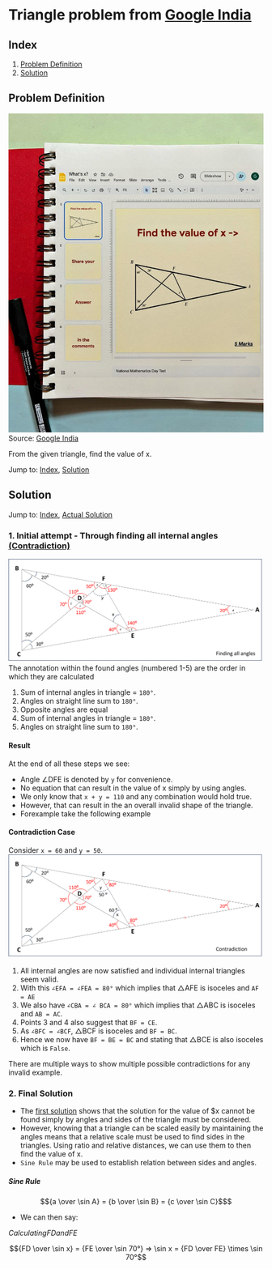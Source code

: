 # Triangle problem from [Google India](https://www.instagram.com/googleindia/)


## Index
1. [Problem Definition](#problem-definition)
2. [Solution](#solution)


## Problem Definition
![Triangle problem](problem_image.png)
Source: [Google India](https://www.instagram.com/p/C1JIxZCp_jL/)

From the given triangle, find the value of x.

Jump to: [Index](#index), [Solution](#solution)

## Solution
Jump to: [Index](#index), [Actual Solution](#2-final-solution)
### 1. Initial attempt - Through finding all internal angles [(Contradiction)](#contradiction-case)
![Internal angles](all_angles.png)
The annotation within the found angles (numbered 1-5) are the order in which they are calculated
1. Sum of internal angles in triangle = ```180°```.
2. Angles on straight line sum to ```180°```.
3. Opposite angles are equal
4. Sum of internal angles in triangle = ```180°```.
5. Angles on straight line sum to ```180°```.

#### Result
At the end of all these steps we see:
- Angle ∠DFE is denoted by ```y``` for convenience.
- No equation that can result in the value of x simply by using angles.
- We only know that ```x + y = 110``` and any combination would hold true.
- However, that can result in the an overall invalid shape of the triangle.
- Forexample take the following example

#### Contradiction Case
Consider ```x = 60``` and ```y = 50```.
![Contradiction](contradiction.png)
1. All internal angles are now satisfied and individual internal triangles seem valid.
2. With this ```∠EFA = ∠FEA = 80°``` which implies that △AFE is isoceles and ```AF = AE```
3. We also have ```∠CBA = ∠ BCA = 80°``` which implies that △ABC is isoceles and ```AB = AC```. 
4. Points 3 and 4 also suggest that ```BF = CE```.
5. As ```∠BFC = ∠BCF```, △BCF is isoceles and ```BF = BC```.
6. Hence we now have ```BF = BE = BC``` and stating that △BCE is also isoceles which is ```False```.

There are multiple ways to show multiple possible contradictions for any invalid example.

### 2. Final Solution
- The [first solution](#1-initial-attempt---through-finding-all-internal-angles) shows that the solution for the value of $x cannot be found simply by angles and sides of the triangle must be considered.
- However, knowing that a triangle can be scaled easily by maintaining the angles means that a relative scale must be used to find sides in the triangles. Using ratio and relative distances, we can use them to then find the value of x.
- ```Sine Rule``` may be used to establish relation between sides and angles.

##### **Sine Rule**
```math
{a \over \sin A} = {b \over \sin B} = {c \over \sin C}$
```

- We can then say:

$Calculating FD and FE$


```math
{FD \over \sin x} = {FE \over \sin 70°}
⇒ \sin x = {FD \over FE} \times \sin 70°
```